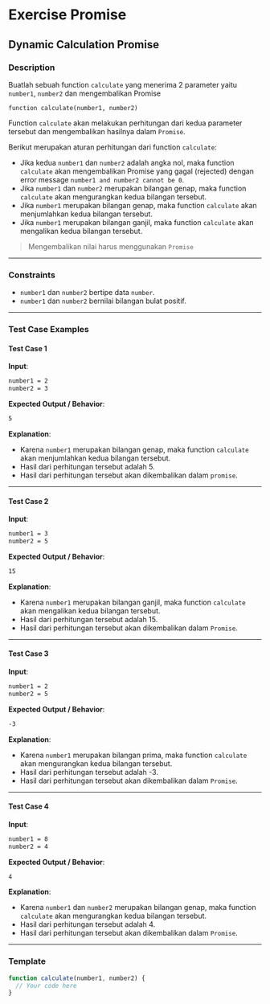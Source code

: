# Exercise Promise

## Dynamic Calculation Promise

### Description

Buatlah sebuah function `calculate` yang menerima 2 parameter yaitu `number1`, `number2` dan mengembalikan Promise

`function calculate(number1, number2)`

Function `calculate` akan melakukan perhitungan dari kedua parameter tersebut dan mengembalikan hasilnya dalam `Promise`.

Berikut merupakan aturan perhitungan dari function `calculate`:

- Jika kedua `number1` dan `number2` adalah angka nol, maka function `calculate` akan mengembalikan Promise yang gagal (rejected) dengan error message `number1 and number2 cannot be 0`.
- Jika `number1` dan `number2` merupakan bilangan genap, maka function `calculate` akan mengurangkan kedua bilangan tersebut.
- Jika `number1` merupakan bilangan genap, maka function `calculate` akan menjumlahkan kedua bilangan tersebut.
- Jika `number1` merupakan bilangan ganjil, maka function `calculate` akan mengalikan kedua bilangan tersebut.

> Mengembalikan nilai harus menggunakan `Promise`

---

### Constraints

- `number1` dan `number2` bertipe data `number`.
- `number1` dan `number2` bernilai bilangan bulat positif.

---

### Test Case Examples

#### Test Case 1

**Input**:

```txt
number1 = 2
number2 = 3
```

**Expected Output / Behavior**:

```txt
5
```

**Explanation**:

- Karena `number1` merupakan bilangan genap, maka function `calculate` akan menjumlahkan kedua bilangan tersebut.
- Hasil dari perhitungan tersebut adalah 5.
- Hasil dari perhitungan tersebut akan dikembalikan dalam `promise`.

---

#### Test Case 2

**Input**:

```txt
number1 = 3
number2 = 5
```

**Expected Output / Behavior**:

```txt
15
```

**Explanation**:

- Karena `number1` merupakan bilangan ganjil, maka function `calculate` akan mengalikan kedua bilangan tersebut.
- Hasil dari perhitungan tersebut adalah 15.
- Hasil dari perhitungan tersebut akan dikembalikan dalam `Promise`.

---

#### Test Case 3

**Input**:

```txt
number1 = 2
number2 = 5
```

**Expected Output / Behavior**:

```txt
-3
```

**Explanation**:

- Karena `number1` merupakan bilangan prima, maka function `calculate` akan mengurangkan kedua bilangan tersebut.
- Hasil dari perhitungan tersebut adalah -3.
- Hasil dari perhitungan tersebut akan dikembalikan dalam `Promise`.

---

#### Test Case 4

**Input**:

```txt
number1 = 8
number2 = 4
```

**Expected Output / Behavior**:

```txt
4
```

**Explanation**:

- Karena `number1` dan `number2` merupakan bilangan genap, maka function `calculate` akan mengurangkan kedua bilangan tersebut.
- Hasil dari perhitungan tersebut adalah 4.
- Hasil dari perhitungan tersebut akan dikembalikan dalam `Promise`.

---

### Template

```javascript
function calculate(number1, number2) {
  // Your code here
}
```
